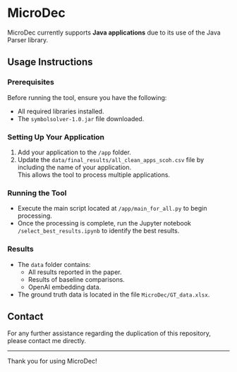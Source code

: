 # MicroDec
MicroDec currently supports **Java applications** due to its use of the Java Parser library.

## Usage Instructions

### Prerequisites
Before running the tool, ensure you have the following:
- All required libraries installed.
- The `symbolsolver-1.0.jar` file downloaded.

### Setting Up Your Application
1. Add your application to the `/app` folder.
2. Update the `data/final_results/all_clean_apps_scoh.csv` file by including the name of your application.  
   This allows the tool to process multiple applications.

### Running the Tool
- Execute the main script located at `/app/main_for_all.py` to begin processing.
- Once the processing is complete, run the Jupyter notebook `/select_best_results.ipynb` to identify the best results.

### Results
- The `data` folder contains:
  - All results reported in the paper.
  - Results of baseline comparisons.
  - OpenAI embedding data.
- The ground truth data is located in the file `MicroDec/GT_data.xlsx`.

## Contact
For any further assistance regarding the duplication of this repository, please contact me directly.

---

Thank you for using MicroDec!
